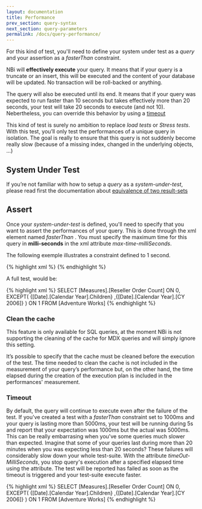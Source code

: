 ```yaml
---
layout: documentation
title: Performance
prev_section: query-syntax
next_section: query-parameters
permalink: /docs/query-performance/
---
```

For this kind of test, you'll need to define your system under test as a *query* and your assertion as a *fasterThan* constraint.

NBi will **effectively execute** your query. It means that if your query is a truncate or an insert, this will be executed and the content of your database will be updated. No transaction will be roll-backed or anything.

The query will also be executed until its end. It means that if your query was expected to run faster than 10 seconds but takes effectively more than 20 seconds, your test will take 20 seconds to execute (and not 10). Nebertheless, you can override this behavior by using a [timeout](#timeout)

This kind of test is surely no ambition to replace *load tests* or *Stress tests*. With this test, you’ll only test the performances of a unique query in isolation. The goal is really to ensure that this query is not suddenly become really slow (because of a missing index, changed in the underlying objects, ...)

## System Under Test
If you’re not familiar with how to setup a *query* as a *system-under-test*, please read first the documentation about [equivalence of two result-sets](../compare-equivalence-resultsets/)

## Assert
Once your *system-under-test* is defined, you'll need to specify that you want to assert the performances of your query. This is done through the xml element named *fasterThan* . You must specify the maximum time for this query in **milli-seconds** in the xml attribute *max-time-milliSeconds*.

The following exemple illustrates a constraint defined to 1 second.

{% highlight xml %}
<assert>
	<fasterThan max-time-milliSeconds="1000"/>
</assert>
{% endhighlight %}

A full test, would be:

{% highlight xml %}
<test name="A fast MDX query">
    <system-under-test>
        <execution>
            <query connectionString="...">
              SELECT
                [Measures].[Reseller Order Count] ON 0,
              EXCEPT(
                {[Date].[Calendar Year].Children}
                ,{[Date].[Calendar Year].[CY 2006]}
              ) ON 1
            FROM
              [Adventure Works]
            </query>
        </execution>
     </system-under-test>
     <assert>
        <fasterThan max-time-milliSeconds="1000"/>
     </assert>
</test>
{% endhighlight %}

### Clean the cache
This feature is only available for SQL queries, at the moment NBi is not supporting the cleaning of the cache for MDX queries and will simply ignore this setting.

It’s possible to specify that the cache must be cleaned before the execution of the test. The time needed to clean the cache is not included in the measurement of your query’s performance but, on the other hand, the time elapsed during the creation of the execution plan is included in the performances' measurement.

### Timeout
By default, the query will continue to execute even after the failure of the test. If you've created a test with a *fasterThan* constraint set to 1000ms and your query is lasting more than 5000ms, your test will be running during 5s and report that your expectation was 1000ms but the actual was 5000ms.
This can be really embarrasing when you've some queries much slower than expected. Imagine that some of your queries last during more than 20 minutes when you was expecting less than 20 seconds? These failures will considerably slow down your whole test-suite. With the attribute *timeOut-MilliSeconds*, you stop query's execution after a specified elapsed time using the attribute. The test will be reported has failed as soon as the timeout is triggered and your test-suite execute faster.

{% highlight xml %}
<test name="A fast MDX query">
    <system-under-test>
        <execution>
            <query name="MDX" connectionString="...">
                SELECT
                    [Measures].[Reseller Order Count] ON 0,
                    EXCEPT(
                      {[Date].[Calendar Year].Children}
                      ,{[Date].[Calendar Year].[CY 2006]}
                    ) ON 1
                FROM
                    [Adventure Works]
            </query>
        </execution>
     </system-under-test>
     <assert>
        <fasterThan
            max-time-milliSeconds="1000"
            timeOut-MilliSeconds="5000"
        />
     </assert>
</test>
{% endhighlight %}

